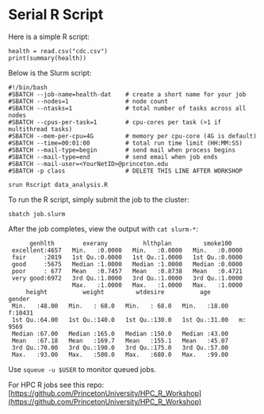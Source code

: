 # Serial R Script

Here is a simple R script:

```
health = read.csv("cdc.csv")
print(summary(health))
```

Below is the Slurm script:

```
#!/bin/bash
#SBATCH --job-name=health-dat    # create a short name for your job
#SBATCH --nodes=1                # node count
#SBATCH --ntasks=1               # total number of tasks across all nodes
#SBATCH --cpus-per-task=1        # cpu-cores per task (>1 if multithread tasks)
#SBATCH --mem-per-cpu=4G         # memory per cpu-core (4G is default)
#SBATCH --time=00:01:00          # total run time limit (HH:MM:SS)
#SBATCH --mail-type=begin        # send mail when process begins
#SBATCH --mail-type=end          # send email when job ends
#SBATCH --mail-user=<YourNetID>@princeton.edu
#SBATCH -p class                 # DELETE THIS LINE AFTER WORKSHOP

srun Rscript data_analysis.R
```

To run the R script, simply submit the job to the cluster:

```
sbatch job.slurm
```

After the job completes, view the output with `cat slurm-*`:

```
      genhlth        exerany          hlthplan         smoke100     
 excellent:4657   Min.   :0.0000   Min.   :0.0000   Min.   :0.0000  
 fair     :2019   1st Qu.:0.0000   1st Qu.:1.0000   1st Qu.:0.0000  
 good     :5675   Median :1.0000   Median :1.0000   Median :0.0000  
 poor     : 677   Mean   :0.7457   Mean   :0.8738   Mean   :0.4721  
 very good:6972   3rd Qu.:1.0000   3rd Qu.:1.0000   3rd Qu.:1.0000  
                  Max.   :1.0000   Max.   :1.0000   Max.   :1.0000  
     height          weight         wtdesire          age        gender   
 Min.   :48.00   Min.   : 68.0   Min.   : 68.0   Min.   :18.00   f:10431  
 1st Qu.:64.00   1st Qu.:140.0   1st Qu.:130.0   1st Qu.:31.00   m: 9569  
 Median :67.00   Median :165.0   Median :150.0   Median :43.00            
 Mean   :67.18   Mean   :169.7   Mean   :155.1   Mean   :45.07            
 3rd Qu.:70.00   3rd Qu.:190.0   3rd Qu.:175.0   3rd Qu.:57.00            
 Max.   :93.00   Max.   :500.0   Max.   :680.0   Max.   :99.00
```

Use `squeue -u $USER` to monitor queued jobs.

For HPC R jobs see this repo: [https://github.com/PrincetonUniversity/HPC_R_Workshop](https://github.com/PrincetonUniversity/HPC_R_Workshop)
